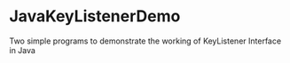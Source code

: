 # JavaKeyListenerDemo
Two simple programs to demonstrate the working of KeyListener Interface in Java
